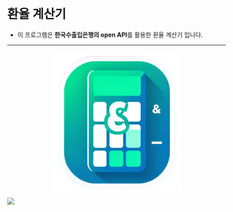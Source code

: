 # 환율 계산기
- 이 프로그램은 **한국수출입은행의 open API**를 활용한 환율 계산기 입니다.
--------
<img style="display: block; margin: 0 auto" alt="image-removebg-preview.png" src="logo.png" width="300"/>

<a href="https://hits.seeyoufarm.com"><img src="https://hits.seeyoufarm.com/api/count/incr/badge.svg?url=https%3A%2F%2Fgithub.com%2Fnamung08%2FautoExchanged&count_bg=%23000000&title_bg=%23000000&icon=uplabs.svg&icon_color=%23FFFFFF&title=%EB%B0%A9%EB%AC%B8%EC%9E%90+%EC%88%98&edge_flat=false"/></a>